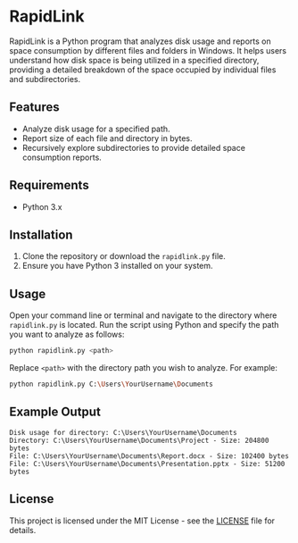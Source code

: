 # RapidLink

RapidLink is a Python program that analyzes disk usage and reports on space consumption by different files and folders in Windows. It helps users understand how disk space is being utilized in a specified directory, providing a detailed breakdown of the space occupied by individual files and subdirectories.

## Features

- Analyze disk usage for a specified path.
- Report size of each file and directory in bytes.
- Recursively explore subdirectories to provide detailed space consumption reports.

## Requirements

- Python 3.x

## Installation

1. Clone the repository or download the `rapidlink.py` file.
2. Ensure you have Python 3 installed on your system.

## Usage

Open your command line or terminal and navigate to the directory where `rapidlink.py` is located. Run the script using Python and specify the path you want to analyze as follows:

```bash
python rapidlink.py <path>
```

Replace `<path>` with the directory path you wish to analyze. For example:

```bash
python rapidlink.py C:\Users\YourUsername\Documents
```

## Example Output

```plaintext
Disk usage for directory: C:\Users\YourUsername\Documents
Directory: C:\Users\YourUsername\Documents\Project - Size: 204800 bytes
File: C:\Users\YourUsername\Documents\Report.docx - Size: 102400 bytes
File: C:\Users\YourUsername\Documents\Presentation.pptx - Size: 51200 bytes
```

## License

This project is licensed under the MIT License - see the [LICENSE](LICENSE) file for details.